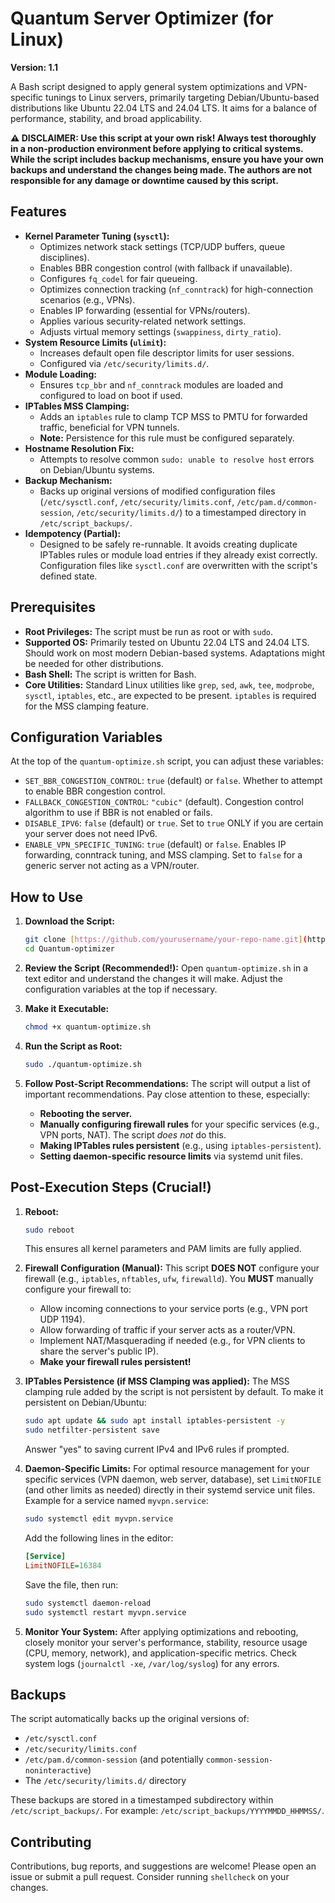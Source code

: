 # Quantum Server Optimizer (for Linux)

**Version: 1.1**

A Bash script designed to apply general system optimizations and VPN-specific tunings to Linux servers, primarily targeting Debian/Ubuntu-based distributions like Ubuntu 22.04 LTS and 24.04 LTS. It aims for a balance of performance, stability, and broad applicability.

**⚠️ DISCLAIMER: Use this script at your own risk! Always test thoroughly in a non-production environment before applying to critical systems. While the script includes backup mechanisms, ensure you have your own backups and understand the changes being made. The authors are not responsible for any damage or downtime caused by this script.**

## Features

*   **Kernel Parameter Tuning (`sysctl`):**
    *   Optimizes network stack settings (TCP/UDP buffers, queue disciplines).
    *   Enables BBR congestion control (with fallback if unavailable).
    *   Configures `fq_codel` for fair queueing.
    *   Optimizes connection tracking (`nf_conntrack`) for high-connection scenarios (e.g., VPNs).
    *   Enables IP forwarding (essential for VPNs/routers).
    *   Applies various security-related network settings.
    *   Adjusts virtual memory settings (`swappiness`, `dirty_ratio`).
*   **System Resource Limits (`ulimit`):**
    *   Increases default open file descriptor limits for user sessions.
    *   Configured via `/etc/security/limits.d/`.
*   **Module Loading:**
    *   Ensures `tcp_bbr` and `nf_conntrack` modules are loaded and configured to load on boot if used.
*   **IPTables MSS Clamping:**
    *   Adds an `iptables` rule to clamp TCP MSS to PMTU for forwarded traffic, beneficial for VPN tunnels.
    *   **Note:** Persistence for this rule must be configured separately.
*   **Hostname Resolution Fix:**
    *   Attempts to resolve common `sudo: unable to resolve host` errors on Debian/Ubuntu systems.
*   **Backup Mechanism:**
    *   Backs up original versions of modified configuration files (`/etc/sysctl.conf`, `/etc/security/limits.conf`, `/etc/pam.d/common-session`, `/etc/security/limits.d/`) to a timestamped directory in `/etc/script_backups/`.
*   **Idempotency (Partial):**
    *   Designed to be safely re-runnable. It avoids creating duplicate IPTables rules or module load entries if they already exist correctly. Configuration files like `sysctl.conf` are overwritten with the script's defined state.

## Prerequisites

*   **Root Privileges:** The script must be run as root or with `sudo`.
*   **Supported OS:** Primarily tested on Ubuntu 22.04 LTS and 24.04 LTS. Should work on most modern Debian-based systems. Adaptations might be needed for other distributions.
*   **Bash Shell:** The script is written for Bash.
*   **Core Utilities:** Standard Linux utilities like `grep`, `sed`, `awk`, `tee`, `modprobe`, `sysctl`, `iptables`, etc., are expected to be present. `iptables` is required for the MSS clamping feature.

## Configuration Variables

At the top of the `quantum-optimize.sh` script, you can adjust these variables:

*   `SET_BBR_CONGESTION_CONTROL`: `true` (default) or `false`. Whether to attempt to enable BBR congestion control.
*   `FALLBACK_CONGESTION_CONTROL`: `"cubic"` (default). Congestion control algorithm to use if BBR is not enabled or fails.
*   `DISABLE_IPV6`: `false` (default) or `true`. Set to `true` ONLY if you are certain your server does not need IPv6.
*   `ENABLE_VPN_SPECIFIC_TUNING`: `true` (default) or `false`. Enables IP forwarding, conntrack tuning, and MSS clamping. Set to `false` for a generic server not acting as a VPN/router.

## How to Use

1.  **Download the Script:**
    ```bash
    git clone [https://github.com/yourusername/your-repo-name.git](https://github.com/xQuantoM/Quantum-optimizer)
    cd Quantum-optimizer
    
    ```

2.  **Review the Script (Recommended!):**
    Open `quantum-optimize.sh` in a text editor and understand the changes it will make. Adjust the configuration variables at the top if necessary.

3.  **Make it Executable:**
    ```bash
    chmod +x quantum-optimize.sh
    ```

4.  **Run the Script as Root:**
    ```bash
    sudo ./quantum-optimize.sh
    ```

5.  **Follow Post-Script Recommendations:**
    The script will output a list of important recommendations. Pay close attention to these, especially:
    *   **Rebooting the server.**
    *   **Manually configuring firewall rules** for your specific services (e.g., VPN ports, NAT). The script *does not* do this.
    *   **Making IPTables rules persistent** (e.g., using `iptables-persistent`).
    *   **Setting daemon-specific resource limits** via systemd unit files.

## Post-Execution Steps (Crucial!)

1.  **Reboot:**
    ```bash
    sudo reboot
    ```
    This ensures all kernel parameters and PAM limits are fully applied.

2.  **Firewall Configuration (Manual):**
    This script **DOES NOT** configure your firewall (e.g., `iptables`, `nftables`, `ufw`, `firewalld`). You **MUST** manually configure your firewall to:
    *   Allow incoming connections to your service ports (e.g., VPN port UDP 1194).
    *   Allow forwarding of traffic if your server acts as a router/VPN.
    *   Implement NAT/Masquerading if needed (e.g., for VPN clients to share the server's public IP).
    *   **Make your firewall rules persistent!**

3.  **IPTables Persistence (if MSS Clamping was applied):**
    The MSS clamping rule added by the script is not persistent by default. To make it persistent on Debian/Ubuntu:
    ```bash
    sudo apt update && sudo apt install iptables-persistent -y
    sudo netfilter-persistent save
    ```
    Answer "yes" to saving current IPv4 and IPv6 rules if prompted.

4.  **Daemon-Specific Limits:**
    For optimal resource management for your specific services (VPN daemon, web server, database), set `LimitNOFILE` (and other limits as needed) directly in their systemd service unit files.
    Example for a service named `myvpn.service`:
    ```bash
    sudo systemctl edit myvpn.service
    ```
    Add the following lines in the editor:
    ```ini
    [Service]
    LimitNOFILE=16384
    ```
    Save the file, then run:
    ```bash
    sudo systemctl daemon-reload
    sudo systemctl restart myvpn.service
    ```

5.  **Monitor Your System:**
    After applying optimizations and rebooting, closely monitor your server's performance, stability, resource usage (CPU, memory, network), and application-specific metrics. Check system logs (`journalctl -xe`, `/var/log/syslog`) for any errors.

## Backups

The script automatically backs up the original versions of:
*   `/etc/sysctl.conf`
*   `/etc/security/limits.conf`
*   `/etc/pam.d/common-session` (and potentially `common-session-noninteractive`)
*   The `/etc/security/limits.d/` directory

These backups are stored in a timestamped subdirectory within `/etc/script_backups/`. For example: `/etc/script_backups/YYYYMMDD_HHMMSS/`.

## Contributing

Contributions, bug reports, and suggestions are welcome! Please open an issue or submit a pull request.
Consider running `shellcheck` on your changes.

